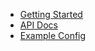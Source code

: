 * [Getting Started](http://www.hammerspoon.org/go/#winmoveintro)
* [API Docs](http://www.hammerspoon.org/docs/)
* [Example Config](https://github.com/Hammerspoon/hammerspoon/wiki/cmsj%27s-init.lua)
